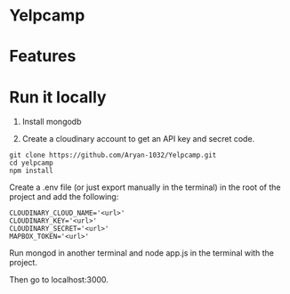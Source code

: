 # Yelpcamp
# Features
# Run it locally
1. Install mongodb

2. Create a cloudinary account to get an API key and secret code.

```
git clone https://github.com/Aryan-1032/Yelpcamp.git
cd yelpcamp
npm install
```
Create a .env file (or just export manually in the terminal) in the root of the project and add the following:
```
CLOUDINARY_CLOUD_NAME='<url>'
CLOUDINARY_KEY='<url>'
CLOUDINARY_SECRET='<url>'
MAPBOX_TOKEN='<url>'
```
Run mongod in another terminal and node app.js in the terminal with the project.

Then go to localhost:3000.


